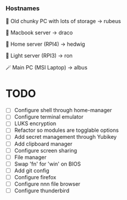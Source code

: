 ### Hostnames

🗿 Old chunky PC with lots of storage -> rubeus

👿 Macbook server -> draco

🦉 Home server (RPI4) -> hedwig

🥱 Light server (RPI3) -> ron

🪄 Main PC (MSI Laptop) -> albus

# TODO

- [ ] Configure shell through home-manager
- [ ] Configure terminal emulator
- [ ] LUKS encryption
- [ ] Refactor so modules are togglable options
- [ ] Add secret management through Yubikey
- [ ] Add clipboard manager
- [ ] Configure screen sharing
- [ ] File manager
- [ ] Swap 'fn' for 'win' on BIOS
- [ ] Add git config
- [ ] Configure firefox
- [ ] Configure nnn file browser
- [ ] Configure thunderbird